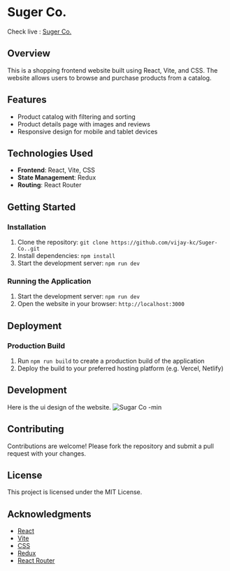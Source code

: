 **Suger Co.**
=====================

Check live : [Suger Co.](https://suger-co.vercel.app/)  

**Overview**
-----------

This is a shopping frontend website built using React, Vite, and CSS. The website allows users to browse and purchase products from a catalog.

**Features**
------------

* Product catalog with filtering and sorting
* Product details page with images and reviews
* Responsive design for mobile and tablet devices

**Technologies Used**
--------------------

* **Frontend**: React, Vite, CSS
* **State Management**: Redux
* **Routing**: React Router

**Getting Started**
---------------

### Installation

1. Clone the repository: `git clone https://github.com/vijay-kc/Suger-Co..git`
2. Install dependencies: `npm install`
3. Start the development server: `npm run dev`


### Running the Application

1. Start the development server: `npm run dev`
2. Open the website in your browser: `http://localhost:3000`

**Deployment**
------------

### Production Build

1. Run `npm run build` to create a production build of the application
2. Deploy the build to your preferred hosting platform (e.g. Vercel, Netlify)

**Development**
-------------

Here is the ui design of the website.
![Sugar Co -min](https://github.com/vijay-kc/Suger-Co./assets/118093154/4b2910aa-d2b4-4edc-a334-da700f757d6d)

**Contributing**
------------

Contributions are welcome! Please fork the repository and submit a pull request with your changes.

**License**
-------

This project is licensed under the MIT License.

**Acknowledgments**
---------------

* [React](https://reactjs.org/)
* [Vite](https://vitejs.dev/)
* [CSS](https://www.w3.org/Style/CSS/)
* [Redux](https://redux.js.org/)
* [React Router](https://reactrouter.com/)
